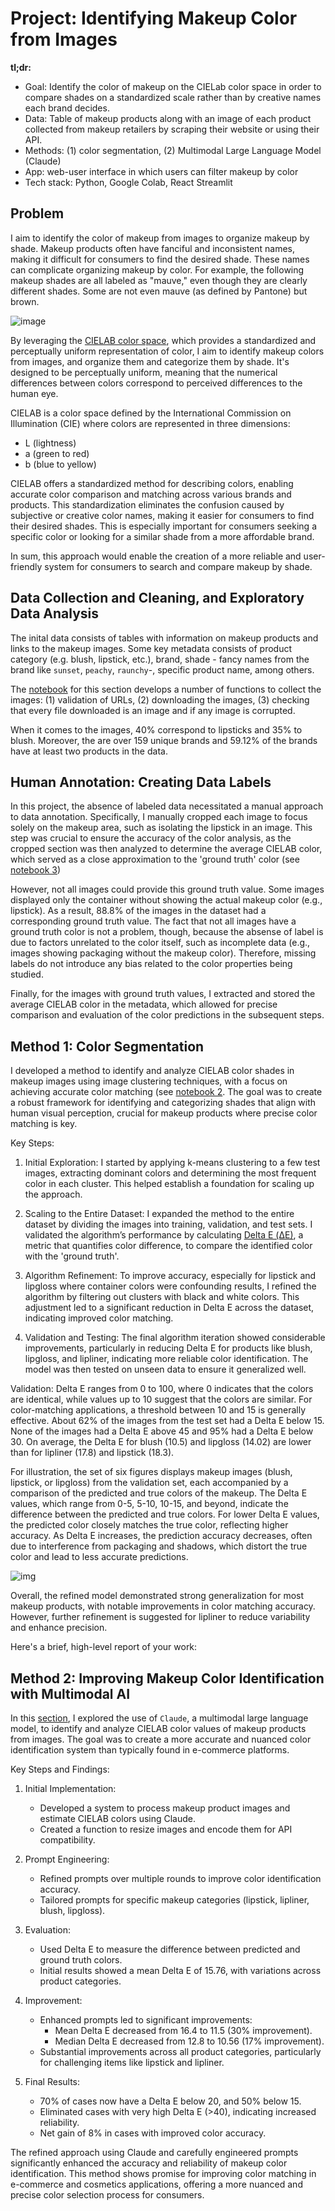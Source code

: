 # Project: Identifying Makeup Color from Images

**tl;dr:**
- Goal: Identify the color of makeup on the CIELab color space in order to compare shades on a standardized scale rather than by creative names each brand decides. 
- Data: Table of makeup products along with an image of each product collected from makeup retailers by scraping their website or using their API. 
- Methods: (1) color segmentation, (2) Multimodal Large Language Model (Claude)
- App: web-user interface in which users can filter makeup by color
- Tech stack: Python, Google Colab, React Streamlit

## Problem

I aim to identify the color of makeup from images to organize makeup by shade. Makeup products often have fanciful and inconsistent names, making it difficult for consumers to find the desired shade. These names can complicate organizing makeup by color. For example, the following makeup shades are all labeled as "mauve," even though they are clearly different shades. Some are not even mauve (as defined by Pantone) but brown.

![image](https://github.com/ConstanzaSchibber/capstone_colors/blob/5be3cc59ebc4906092fa95ccbdc54b890ca8827e/img/Screen%20Shot%202024-08-24%20at%208.52.52%20PM.png)

By leveraging the [CIELAB color space](https://en.wikipedia.org/wiki/CIELAB_color_space), which provides a standardized and perceptually uniform representation of color, I aim to identify makeup colors from images, and organize them and categorize them by shade. It's designed to be perceptually uniform, meaning that the numerical differences between colors correspond to perceived differences to the human eye.

CIELAB is a color space defined by the International Commission on Illumination (CIE) where colors are represented in three dimensions: 

- L (lightness)
- a (green to red)
- b (blue to yellow)

CIELAB offers a standardized method for describing colors, enabling accurate color comparison and matching across various brands and products. This standardization eliminates the confusion caused by subjective or creative color names, making it easier for consumers to find their desired shades. This is especially important for consumers seeking a specific color or looking for a similar shade from a more affordable brand.

In sum, this approach would enable the creation of a more reliable and user-friendly system for consumers to search and compare makeup by shade.

## Data Collection and Cleaning, and Exploratory Data Analysis

The inital data consists of tables with information on makeup products and links to the makeup images. Some key metadata consists of product category (e.g. blush, lipstick, etc.), brand, shade - fancy names from the brand like `sunset`, `peachy`, `raunchy`-, specific product name, among others. 

The [notebook](https://github.com/ConstanzaSchibber/capstone_colors/blob/main/notebooks/1_DataEngineering.ipynb) for this section develops a number of functions to collect the images: (1) validation of URLs, (2) downloading the images, (3) checking that every file downloaded is an image and if any image is corrupted.

When it comes to the images, 40% correspond to lipsticks and 35% to blush. Moreover, the are over 159 unique brands and 59.12% of the brands have at least two products in the data.

## Human Annotation: Creating Data Labels

In this project, the absence of labeled data necessitated a manual approach to data annotation. Specifically, I manually cropped each image to focus solely on the makeup area, such as isolating the lipstick in an image. This step was crucial to ensure the accuracy of the color analysis, as the cropped section was then analyzed to determine the average CIELAB color, which served as a close approximation to the 'ground truth' color (see [notebook 3](https://github.com/ConstanzaSchibber/capstone_colors/blob/main/notebooks/3_Data_Annotation.ipynb)) 

However, not all images could provide this ground truth value. Some images displayed only the container without showing the actual makeup color (e.g., lipstick). As a result, 88.8% of the images in the dataset had a corresponding ground truth value. The fact that not all images have a ground truth color is not a problem, though, because the absense of label is due to factors unrelated to the color itself, such as incomplete data (e.g., images showing packaging without the makeup color). Therefore, missing labels do not introduce any bias related to the color properties being studied.

Finally, for the images with ground truth values, I extracted and stored the average CIELAB color in the metadata, which allowed for precise comparison and evaluation of the color predictions in the subsequent steps.


## Method 1: Color Segmentation

I developed a method to identify and analyze CIELAB color shades in makeup images using image clustering techniques, with a focus on achieving accurate color matching (see [notebook 2](https://github.com/ConstanzaSchibber/capstone_colors/blob/main/notebooks/2_Model_A_for_color_identification.ipynb). The goal was to create a robust framework for identifying and categorizing shades that align with human visual perception, crucial for makeup products where precise color matching is key.

Key Steps:

1. Initial Exploration: I started by applying k-means clustering to a few test images, extracting dominant colors and determining the most frequent color in each cluster. This helped establish a foundation for scaling up the approach.

2. Scaling to the Entire Dataset: I expanded the method to the entire dataset by dividing the images into training, validation, and test sets. I validated the algorithm’s performance by calculating [Delta E (ΔE)](https://en.wikipedia.org/wiki/Color_difference), a metric that quantifies color difference, to compare the identified color with the 'ground truth'.

3. Algorithm Refinement: To improve accuracy, especially for lipstick and lipgloss where container colors were confounding results, I refined the algorithm by filtering out clusters with black and white colors. This adjustment led to a significant reduction in Delta E across the dataset, indicating improved color matching.

4. Validation and Testing: The final algorithm iteration showed considerable improvements, particularly in reducing Delta E for products like blush, lipgloss, and lipliner, indicating more reliable color identification. The model was then tested on unseen data to ensure it generalized well.

Validation: Delta E ranges from 0 to 100, where  0 indicates that the colors are identical, while values up to 10 suggest that the colors are similar. For color-matching applications, a threshold between 10 and 15 is generally effective. About 62% of the images from the test set had a Delta E below 15. None of the images had a Delta E above 45 and 95% had a Delta E below 30. On average, the Delta E for blush (10.5) and lipgloss (14.02) are lower than for lipliner (17.8) and lipstick (18.3).

For illustration, the set of six figures displays makeup images (blush, lipstick, or lipgloss) from the validation set, each accompanied by a comparison of the predicted and true colors of the makeup. The Delta E values, which range from 0-5, 5-10, 10-15, and beyond, indicate the difference between the predicted and true colors. For lower Delta E values, the predicted color closely matches the true color, reflecting higher accuracy. As Delta E increases, the prediction accuracy decreases, often due to interference from packaging and shadows, which distort the true color and lead to less accurate predictions.

![img](https://github.com/ConstanzaSchibber/capstone_colors/blob/main/img/deltaE.png)

Overall, the refined model demonstrated strong generalization for most makeup products, with notable improvements in color matching accuracy. However, further refinement is suggested for lipliner to reduce variability and enhance precision.

Here's a brief, high-level report of your work:

## Method 2: Improving Makeup Color Identification with Multimodal AI

In this [section](https://github.com/ConstanzaSchibber/capstone_colors/blob/main/notebooks/2_Model_B_for_color_identification_LLM_.ipynb), I explored the use of `Claude`, a multimodal large language model, to identify and analyze CIELAB color values of makeup products from images. The goal was to create a more accurate and nuanced color identification system than typically found in e-commerce platforms.

Key Steps and Findings:

1. Initial Implementation:
   - Developed a system to process makeup product images and estimate CIELAB colors using Claude.
   - Created a function to resize images and encode them for API compatibility.

2. Prompt Engineering:
   - Refined prompts over multiple rounds to improve color identification accuracy.
   - Tailored prompts for specific makeup categories (lipstick, lipliner, blush, lipgloss).

3. Evaluation:
   - Used Delta E to measure the difference between predicted and ground truth colors.
   - Initial results showed a mean Delta E  of 15.76, with variations across product categories.

4. Improvement:
   - Enhanced prompts led to significant improvements:
     - Mean Delta E decreased from 16.4 to 11.5 (30% improvement).
     - Median Delta E decreased from 12.8 to 10.56 (17% improvement).
   - Substantial improvements across all product categories, particularly for challenging items like lipstick and lipliner.

5. Final Results:
   - 70% of cases now have a Delta E below 20, and 50% below 15.
   - Eliminated cases with very high Delta E (>40), indicating increased reliability.
   - Net gain of 8% in cases with improved color accuracy.

The refined approach using Claude and carefully engineered prompts significantly enhanced the accuracy and reliability of makeup color identification. This method shows promise for improving color matching in e-commerce and cosmetics applications, offering a more nuanced and precise color selection process for consumers.











